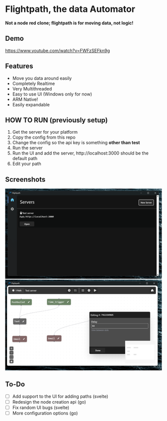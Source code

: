 
# Flightpath, the data Automator
**Not a node red clone; flightpath is for moving data, not logic!**

## Demo
https://www.youtube.com/watch?v=FWFzSEFkn9g

## Features
* Move you data around easily
* Completely Realtime
* Very Multithreaded
* Easy to use UI (Windows only for now)
* ARM Native!
* Easily expandable

## HOW TO RUN (previously setup)
1. Get the server for your platform
2. Copy the config from this repo
4. Change the config so the api key is something **other than test**
5. Run the server
6. Run the UI and add the server, http://localhost:3000 should be the default path
7. Edit your path


## Screenshots

<img src="./home.png">
<img src="./editor.png">


## To-Do

 - [ ] Add support to the UI for adding paths (svelte)
 - [ ] Redesign the node creation api (go)
 - [ ] Fix random UI bugs (svelte)
 - [ ] More configuration options (go)
